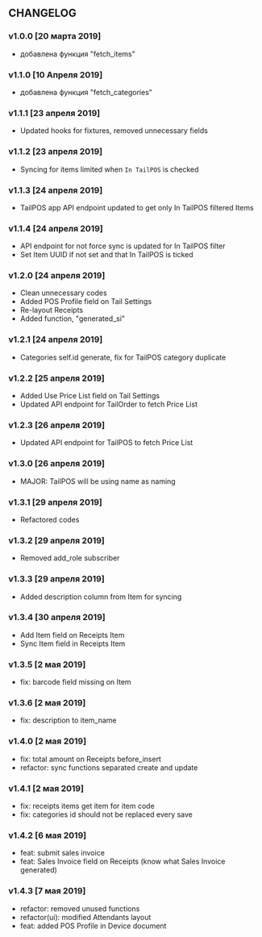 ## CHANGELOG

### v1.0.0 [20 марта 2019]
- добавлена функция "fetch_items"

### v1.1.0 [10 Апреля 2019]
- добавлена функция "fetch_categories"

### v1.1.1 [23 апреля 2019]
- Updated hooks for fixtures, removed unnecessary fields

### v1.1.2 [23 апреля 2019]
- Syncing for items limited when `In TailPOS` is checked

### v1.1.3 [24 апреля 2019]
- TailPOS app API endpoint updated to get only In TailPOS filtered Items

### v1.1.4 [24 апреля 2019]
- API endpoint for not force sync is updated for In TailPOS filter
- Set Item UUID if not set and that In TailPOS is ticked

### v1.2.0 [24 апреля 2019]
- Clean unnecessary codes
- Added POS Profile field on Tail Settings
- Re-layout Receipts
- Added function, "generated_si"

### v1.2.1 [24 апреля 2019]
- Categories self.id generate, fix for TailPOS category duplicate

### v1.2.2 [25 апреля 2019]
- Added Use Price List field on Tail Settings
- Updated API endpoint for TailOrder to fetch Price List

### v1.2.3 [26 апреля 2019]
- Updated API endpoint for TailPOS to fetch Price List

### v1.3.0 [26 апреля 2019]
- MAJOR: TailPOS will be using name as naming

### v1.3.1 [29 апреля 2019]
- Refactored codes

### v1.3.2 [29 апреля 2019]
- Removed add_role subscriber

### v1.3.3 [29 апреля 2019]
- Added description column from Item for syncing

### v1.3.4 [30 апреля 2019]
- Add Item field on Receipts Item
- Sync Item field in Receipts Item

### v1.3.5 [2 мая 2019]
- fix: barcode field missing on Item

### v1.3.6 [2 мая 2019]
- fix: description to item_name

### v1.4.0 [2 мая 2019]
- fix: total amount on Receipts before_insert
- refactor: sync functions separated create and update

### v1.4.1 [2 мая 2019]
- fix: receipts items get item for item code
- fix: categories id should not be replaced every save

### v1.4.2 [6 мая 2019]
- feat: submit sales invoice
- feat: Sales Invoice field on Receipts (know what Sales Invoice generated)

### v1.4.3 [7 мая 2019]
- refactor: removed unused functions
- refactor(ui): modified Attendants layout
- feat: added POS Profile in Device document